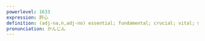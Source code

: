 ```yaml
---
powerlevel: 1633
expression: 肝心
definition: (adj-na,n,adj-no) essential; fundamental; crucial; vital; main; (P)
pronunciation: かんじん
---
```

